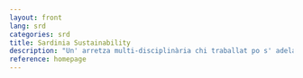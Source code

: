```yaml
---
layout: front
lang: srd
categories: srd
title: Sardinia Sustainability
description: "Un' arretza multi-disciplinària chi traballat po s' adelantamentu sustenìbili in Sardìnnia."
reference: homepage
---
```

